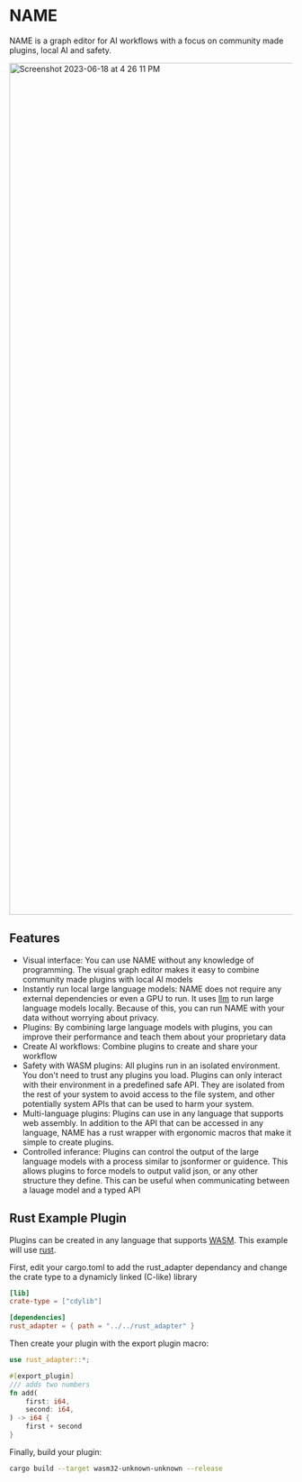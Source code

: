 # NAME

NAME is a graph editor for AI workflows with a focus on community made plugins, local AI and safety.

<img width="1512" alt="Screenshot 2023-06-18 at 4 26 11 PM" src="https://github.com/Demonthos/ai/assets/66571940/8c97b3b2-784d-4631-883a-4381ffc60312">

## Features

- Visual interface: You can use NAME without any knowledge of programming. The visual graph editor makes it easy to combine community made plugins with local AI models
- Instantly run local large language models: NAME does not require any external dependencies or even a GPU to run. It uses [llm](https://github.com/rustformers/llm) to run large language models locally. Because of this, you can run NAME with your data without worrying about privacy.
- Plugins: By combining large language models with plugins, you can improve their performance and teach them about your proprietary data
- Create AI workflows: Combine plugins to create and share your workflow
- Safety with WASM plugins: All plugins run in an isolated environment. You don't need to trust any plugins you load. Plugins can only interact with their environment in a predefined safe API. They are isolated from the rest of your system to avoid access to the file system, and other potentially system APIs that can be used to harm your system.
- Multi-language plugins: Plugins can use in any language that supports web assembly. In addition to the API that can be accessed in any language, NAME has a rust wrapper with ergonomic macros that make it simple to create plugins.
- Controlled inferance: Plugins can control the output of the large language models with a process similar to jsonformer or guidence. This allows plugins to force models to output valid json, or any other structure they define. This can be useful when communicating between a lauage model and a typed API

## Rust Example Plugin

Plugins can be created in any language that supports [WASM](https://webassembly.org). This example will use [rust](https://www.rust-lang.org/).

First, edit your cargo.toml to add the rust_adapter dependancy and change the crate type to a dynamicly linked (C-like) library
```toml
[lib]
crate-type = ["cdylib"]

[dependencies]
rust_adapter = { path = "../../rust_adapter" }
```

Then create your plugin with the export plugin macro:
```rust
use rust_adapter::*;

#[export_plugin]
/// adds two numbers
fn add(
    first: i64,
    second: i64,
) -> i64 {
    first + second
}
```

Finally, build your plugin:
```sh
cargo build --target wasm32-unknown-unknown --release
```
